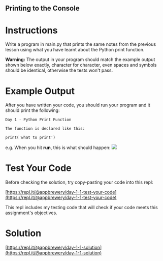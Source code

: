 ## Printing to the Console

# Instructions

Write a program in main.py that prints the same notes from the previous lesson using what you have learnt about the Python print function. 

**Warning:** The output in your program should match the example output shown below exactly, character for character, even spaces and symbols should be identical, otherwise the tests won't pass.

# Example Output

After you have written your code, you should run your program and it should print the following:

```
Day 1 - Python Print Function
```

```
The function is declared like this:
```

```
print('what to print')
```

e.g. When you hit **run**, this is what should happen:
![](https://raw.githubusercontent.com/angelabauer/100-days-gifs/main/1.1.%20print.gif)
 
# Test Your Code

Before checking the solution, try copy-pasting your code into this repl: 

[https://repl.it/@appbrewery/day-1-1-test-your-code](https://repl.it/@appbrewery/day-1-1-test-your-code)

This repl includes my testing code that will check if your code meets this assignment's objectives. 

# Solution

[https://repl.it/@appbrewery/day-1-1-solution](https://repl.it/@appbrewery/day-1-1-solution)
